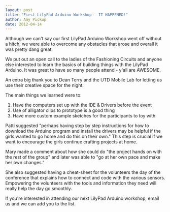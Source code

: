 ```yaml
---
layout: post
title: "First LilyPad Arduino Workshop - IT HAPPENED!"
author: Amy Pickup
date: 2012-04-14
---
```

Although we can't say our first LilyPad Arduino Workshop went off without a hitch; we were able to overcome any obstacles that arose and overall it was pretty dang great. 

We put out an open call to the ladies of the Fashioning Circuits and anyone else interested to learn the basics of building things with the LilyPad Arduino. It was great to have so many people attend - y'all are AWESOME. 

An extra big thank you to Dean Terry and the UTD Mobile Lab for letting us use their creative space for the night.

The main things we learned were to:
1. Have the computers set up with the IDE & Drivers before the event
2. Use of alligator clips to prototype is a good thing
3. Have more custom example sketches for the participants to toy with

Patti suggested "perhaps having step by step instructions for how to download the Arduino program and install the drivers may be helpful if the girls wanted to go home and do this on their own." This step is crucial if we want to encourage the girls continue crafting projects at home.

Mary made a comment about how she could do "the project hands on with the rest of the group" and later was able to "go at her own pace and make her own changes." 

She also suggested having a cheat-sheet for the volunteers the day of the conference that explains how to connect and code with the various sensors. Empowering the volunteers with the tools and information they need will really help the day go smoothly.

If you're interested in attending our next LilyPad Arduino workshop, email us and we can add you to the list.